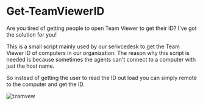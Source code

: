 # Get-TeamViewerID
Are you tired of getting people to open Team Viewer to get their ID? I've got the solution for you!

This is a small script mainly used by our serivcedesk to get the Team Viewer ID of computers in our organization.
The reason why this script is needed is because sometimes the agents can't connect to a computer with just the host name.

So instead of getting the user to read the ID out load you can simply remote to the computer and get the ID.

![tzamvew](https://media1.giphy.com/media/fsQWEtuxOzFdhJJXYQ/giphy.gif)
